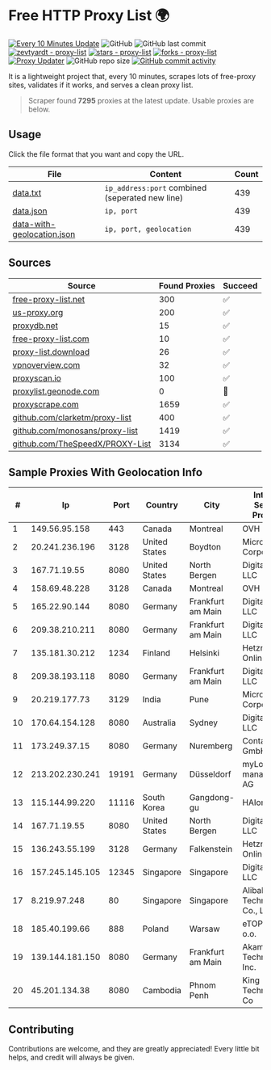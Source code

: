 
# Free HTTP Proxy List 🌍

[![Every 10 Minutes Update](https://github.com/mertguvencli/http-proxy-list/actions/workflows/main.yml/badge.svg?branch=main)](https://github.com/mertguvencli/http-proxy-list/actions/workflows/main.yml)
![GitHub](https://img.shields.io/github/license/mertguvencli/http-proxy-list)
![GitHub last commit](https://img.shields.io/github/last-commit/mertguvencli/http-proxy-list)
[![zevtyardt - proxy-list](https://img.shields.io/static/v1?label=zevtyardt&message=proxy-list&color=blue&logo=github)](https://github.com/zevtyardt/proxy-list "Go to GitHub repo")
[![stars - proxy-list](https://img.shields.io/github/stars/zevtyardt/proxy-list?style=social)](https://github.com/zevtyardt/proxy-list)
[![forks - proxy-list](https://img.shields.io/github/forks/zevtyardt/proxy-list?style=social)](https://github.com/zevtyardt/proxy-list)
[![Proxy Updater](https://github.com/zevtyardt/proxy-list/workflows/Proxy%20Updater/badge.svg)](https://github.com/zevtyardt/proxy-list/actions?query=workflow:"Proxy+Updater")
![GitHub repo size](https://img.shields.io/github/repo-size/zevtyardt/proxy-list)
[![GitHub commit activity](https://img.shields.io/github/commit-activity/m/zevtyardt/proxy-list?logo=commits)](https://github.com/zevtyardt/proxy-list/commits/main)

It is a lightweight project that, every 10 minutes, scrapes lots of free-proxy sites, validates if it works, and serves a clean proxy list.

> Scraper found **7295** proxies at the latest update. Usable proxies are below.

## Usage

Click the file format that you want and copy the URL.

|File|Content|Count|
|----|-------|-----|
|[data.txt](https://raw.githubusercontent.com/mertguvencli/http-proxy-list/main/proxy-list/data.txt)|`ip_address:port` combined (seperated new line)|439|
|[data.json](https://raw.githubusercontent.com/mertguvencli/http-proxy-list/main/proxy-list/data.json)|`ip, port`|439|
|[data-with-geolocation.json](https://raw.githubusercontent.com/mertguvencli/http-proxy-list/main/proxy-list/data-with-geolocation.json)|`ip, port, geolocation`|439|

## Sources

|Source|Found Proxies|Succeed|
|------|-------------|-------|
|[free-proxy-list.net](https://free-proxy-list.net)|300|✅|
|[us-proxy.org](https://www.us-proxy.org)|200|✅|
|[proxydb.net](http://proxydb.net)|15|✅|
|[free-proxy-list.com](https://free-proxy-list.com/?page=&port=&type%5B%5D=http&type%5B%5D=https&up_time=0&search=Search)|10|✅|
|[proxy-list.download](https://www.proxy-list.download/HTTP)|26|✅|
|[vpnoverview.com](https://vpnoverview.com/privacy/anonymous-browsing/free-proxy-servers)|32|✅|
|[proxyscan.io](https://www.proxyscan.io)|100|✅|
|[proxylist.geonode.com](https://proxylist.geonode.com/api/proxy-list?limit=300&page=1&sort_by=lastChecked&sort_type=desc&protocols=http,https)|0|🚫|
|[proxyscrape.com](https://api.proxyscrape.com/v2/?request=displayproxies&protocol=http&timeout=10000&country=all&ssl=all&anonymity=all)|1659|✅|
|[github.com/clarketm/proxy-list](https://raw.githubusercontent.com/clarketm/proxy-list/master/proxy-list-raw.txt)|400|✅|
|[github.com/monosans/proxy-list](https://raw.githubusercontent.com/monosans/proxy-list/main/proxies/http.txt)|1419|✅|
|[github.com/TheSpeedX/PROXY-List](https://raw.githubusercontent.com/TheSpeedX/PROXY-List/master/http.txt)|3134|✅|


## Sample Proxies With Geolocation Info

|#|Ip|Port|Country|City|Internet Service Provider|
|-|--|----|-------|----|-------------------------|
|1|149.56.95.158|443|Canada|Montreal|OVH Hosting|
|2|20.241.236.196|3128|United States|Boydton|Microsoft Corporation|
|3|167.71.19.55|8080|United States|North Bergen|DigitalOcean, LLC|
|4|158.69.48.228|3128|Canada|Montreal|OVH SAS|
|5|165.22.90.144|8080|Germany|Frankfurt am Main|DigitalOcean, LLC|
|6|209.38.210.211|8080|Germany|Frankfurt am Main|DigitalOcean, LLC|
|7|135.181.30.212|1234|Finland|Helsinki|Hetzner Online GmbH|
|8|209.38.193.118|8080|Germany|Frankfurt am Main|DigitalOcean, LLC|
|9|20.219.177.73|3129|India|Pune|Microsoft Corporation|
|10|170.64.154.128|8080|Australia|Sydney|DigitalOcean, LLC|
|11|173.249.37.15|8080|Germany|Nuremberg|Contabo GmbH|
|12|213.202.230.241|19191|Germany|Düsseldorf|myLoc managed IT AG|
|13|115.144.99.220|11116|South Korea|Gangdong-gu|HAIonNet|
|14|167.71.19.55|8080|United States|North Bergen|DigitalOcean, LLC|
|15|136.243.55.199|3128|Germany|Falkenstein|Hetzner Online GmbH|
|16|157.245.145.105|12345|Singapore|Singapore|DigitalOcean, LLC|
|17|8.219.97.248|80|Singapore|Singapore|Alibaba (US) Technology Co., Ltd.|
|18|185.40.199.66|888|Poland|Warsaw|eTOP sp. z o.o.|
|19|139.144.181.150|8080|Germany|Frankfurt am Main|Akamai Technologies, Inc.|
|20|45.201.134.38|8080|Cambodia|Phnom Penh|King Technologies Co|



## Contributing

Contributions are welcome, and they are greatly appreciated! Every
little bit helps, and credit will always be given.

